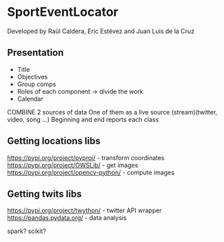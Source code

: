 # SportEventLocator
Developed by Raül Caldera, Eric Estévez and Juan Luis de la Cruz

## Presentation
- Title
- Objectives
- Group comps
- Roles of each component -> divide the work
- Calendar

COMBINE 2 sources of data
One of them as a live source (stream)(twitter, video, song ...)
Beginning and end reports each class

## Getting locations libs
https://pypi.org/project/pyproj/ - transform coordinates
https://pypi.org/project/OWSLib/ - get images
https://pypi.org/project/opencv-python/ - compute images

## Getting twits libs
https://pypi.org/project/twython/ - twitter API wrapper
https://pandas.pydata.org/ - data analysis

spark?
scikit?
